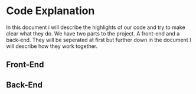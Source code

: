 # Code Explanation
In this document i will describe the highlights of our code and try to make clear what they do. We have two parts to the project. A front-end and a back-end. 
They will be seperated at first but further down in the document I will describe how they work together.

## Front-End

## Back-End

